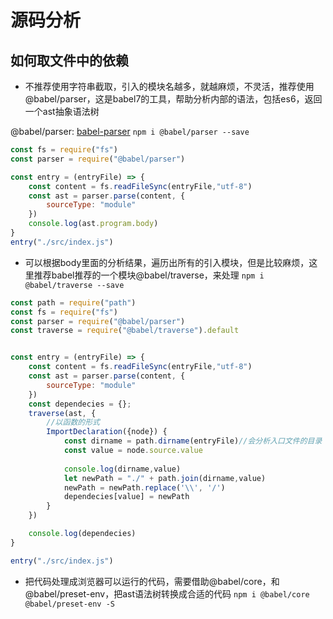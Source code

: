 # 源码分析
## 如何取文件中的依赖
* 不推荐使用字符串截取，引入的模块名越多，就越麻烦，不灵活，推荐使用@babel/parser，这是babel7的工具，帮助分析内部的语法，包括es6，返回一个ast抽象语法树

@babel/parser: [babel-parser](https://babeljs.io/docs/en/babel-parser)
`npm i @babel/parser --save`
``` js
const fs = require("fs")
const parser = require("@babel/parser")

const entry = (entryFile) => {
    const content = fs.readFileSync(entryFile,"utf-8")
    const ast = parser.parse(content, {
        sourceType: "module"
    })
    console.log(ast.program.body)
}
entry("./src/index.js")
```
* 可以根据body里面的分析结果，遍历出所有的引入模块，但是比较麻烦，这里推荐babel推荐的一个模块@babel/traverse，来处理
`npm i @babel/traverse --save`
``` js
const path = require("path")
const fs = require("fs")
const parser = require("@babel/parser")
const traverse = require("@babel/traverse").default


const entry = (entryFile) => {
    const content = fs.readFileSync(entryFile,"utf-8")
    const ast = parser.parse(content, {
        sourceType: "module"
    })
    const dependecies = {};
    traverse(ast, {
        //以函数的形式
        ImportDeclaration({node}) {
            const dirname = path.dirname(entryFile)//会分析入口文件的目录 ./src
            const value = node.source.value
            
            console.log(dirname,value)
            let newPath = "./" + path.join(dirname,value)
            newPath = newPath.replace('\\', '/')
            dependecies[value] = newPath
        }
    })

    console.log(dependecies)
}

entry("./src/index.js")

```
* 把代码处理成浏览器可以运行的代码，需要借助@babel/core，和@babel/preset-env，把ast语法树转换成合适的代码
`npm i @babel/core @babel/preset-env -S`



